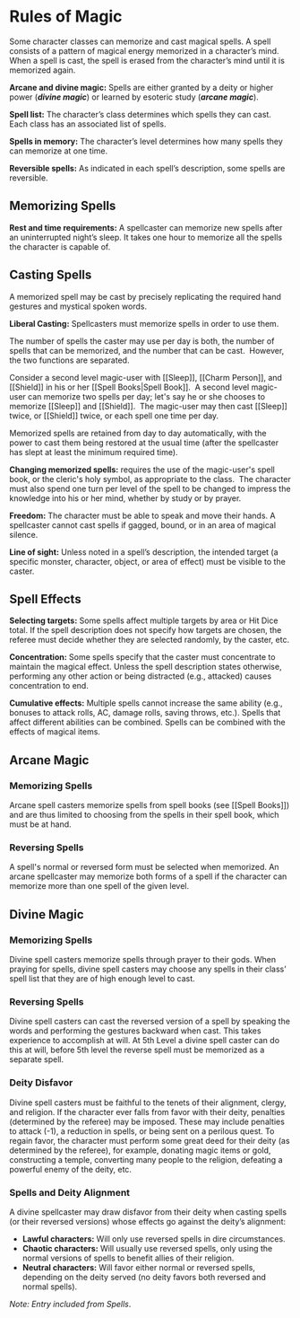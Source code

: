 # Rules of Magic

Some character classes can memorize and cast magical spells. A spell consists of a pattern of magical energy memorized in a character’s mind. When a spell is cast, the spell is erased from the character’s mind until it is memorized again.

**Arcane and divine magic:** Spells are either granted by a deity or higher power (***divine magic***) or learned by esoteric study (***arcane magic***).

**Spell list:** The character’s class determines which spells they can cast. Each class has an associated list of spells.

**Spells in memory:** The character’s level determines how many spells they can memorize at one time.

**Reversible spells:** As indicated in each spell’s description, some spells are reversible.

## Memorizing Spells

**Rest and time requirements:** A spellcaster can memorize new spells after an uninterrupted night’s sleep. It takes one hour to memorize all the spells the character is capable of.


## Casting Spells

A memorized spell may be cast by precisely replicating the required hand gestures and mystical spoken words.

**Liberal Casting:** Spellcasters must memorize spells in order to use them.

The number of spells the caster may use per day is both, the number of spells that can be memorized, and the number that can be cast.  However, the two functions are separated. 

Consider a second level magic-user with [[Sleep]], [[Charm Person]], and [[Shield]] in his or her [[Spell Books|Spell Book]].  A second level magic-user can memorize two spells per day; let's say he or she chooses to memorize [[Sleep]] and [[Shield]].  The magic-user may then cast [[Sleep]] twice, or [[Shield]] twice, or each spell one time per day. 

Memorized spells are retained from day to day automatically, with the power to cast them being restored at the usual time (after the spellcaster has slept at least the minimum required time).

**Changing memorized spells:** requires the use of the magic-user's spell book, or the cleric's holy symbol, as appropriate to the class.  The character must also spend one turn per level of the spell to be changed to impress the knowledge into his or her mind, whether by study or by prayer.

**Freedom:** The character must be able to speak and move their hands. A spellcaster cannot cast spells if gagged, bound, or in an area of magical silence.

**Line of sight:** Unless noted in a spell’s description, the intended target (a specific monster, character, object, or area of effect) must be visible to the caster.

## Spell Effects

**Selecting targets:** Some spells affect multiple targets by area or Hit Dice total. If the spell description does not specify how targets are chosen, the referee must decide whether they are selected randomly, by the caster, etc.

**Concentration:** Some spells specify that the caster must concentrate to maintain the magical effect. Unless the spell description states otherwise, performing any other action or being distracted (e.g., attacked) causes concentration to end.

**Cumulative effects:** Multiple spells cannot increase the same ability (e.g., bonuses to attack rolls, AC, damage rolls, saving throws, etc.). Spells that affect different abilities can be combined. Spells can be combined with the effects of magical items.

## Arcane Magic

### Memorizing Spells

Arcane spell casters memorize spells from spell books (see [[Spell Books]]) and are thus limited to choosing from the spells in their spell book, which must be at hand.

### Reversing Spells

A spell's normal or reversed form must be selected when memorized. An arcane spellcaster may memorize both forms of a spell if the character can memorize more than one spell of the given level.

## Divine Magic

### Memorizing Spells

Divine spell casters memorize spells through prayer to their gods. When praying for spells, divine spell casters may choose any spells in their class’ spell list that they are of high enough level to cast.

### Reversing Spells

Divine spell casters can cast the reversed version of a spell by speaking the words and performing the gestures backward when cast. This takes experience to accomplish at will.  At 5th Level a divine spell caster can do this at will, before 5th level the reverse spell must be memorized as a separate spell.

### Deity Disfavor

Divine spell casters must be faithful to the tenets of their alignment, clergy, and religion. If the character ever falls from favor with their deity, penalties (determined by the referee) may be imposed. These may include penalties to attack (-1), a reduction in spells, or being sent on a perilous quest. To regain favor, the character must perform some great deed for their deity (as determined by the referee), for example, donating magic items or gold, constructing a temple, converting many people to the religion, defeating a powerful enemy of the deity, etc.

### Spells and Deity Alignment

A divine spellcaster may draw disfavor from their deity when casting spells (or their reversed versions) whose effects go against the deity’s alignment:

- **Lawful characters:** Will only use reversed spells in dire circumstances.
- **Chaotic characters:** Will usually use reversed spells, only using the normal versions of spells to benefit allies of their religion.
- **Neutral characters:** Will favor either normal or reversed spells, depending on the deity served (no deity favors both reversed and normal spells).

*Note: Entry included from Spells*.